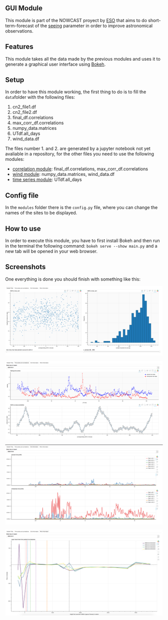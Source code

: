 ## GUI Module
This module is part of the NOWCAST proyect by [ESO](https://www.eso.org) that aims to do short-term-forecast of the [seeing](https://en.wikipedia.org/wiki/Astronomical_seeing) parameter in order to improve astronomical observations.

## Features
This module takes all the data made by the previous modules and uses it to generate a graphical user interface using [Bokeh](https://docs.bokeh.org/en/latest/index.html#).

## Setup

In order to have this module working, the first thing to do is to fill the ``data``folder with the following files:

  1) cn2_file1.df
  2) cn2_file2.df
  3) final_df.correlations
  4) max_corr_df.correlations
  5) numpy_data.matrices
  6) UTdf.all_days
  7) wind_data.df

The files number 1. and 2. are generated by a jupyter notebook not yet avaliable in a repository, for the other files you need to use the following modules:

  * [correlation module](https://github.com/tomasrojasc/correlation-module-nowcast): final_df.correlations, max_corr_df.correlations
  * [wind module](https://github.com/tomasrojasc/wind-module-nowcast): numpy_data.matrices, wind_data.df
  * [time series module](https://github.com/tomasrojasc/time-series-module-nowcast): UTdf.all_days

## Config file

In the ``modules`` folder there is the ``config.py`` file, where you can change the names of the sites to be displayed.

## How to use

In order to execute this module, you have to first install Bokeh and then run in the terminal the following command: ``bokeh serve --show main.py`` and a new tab will be opened in your web browser.


## Screenshots

One everything is done you should finish with something like this:




![](screenshots/screenshot1.png)

![](screenshots/screenshot2.png)

![](screenshots/screenshot3.png)

![](screenshots/screenshot4.png)
